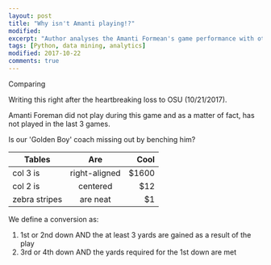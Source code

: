 ```yaml
---
layout: post
title: "Why isn't Amanti playing!?"
modified:
excerpt: "Author analyses the Amanti Formean's game performance with other WR in the team"
tags: [Python, data mining, analytics]
modified: 2017-10-22
comments: true
---
```


Comparing

Writing this right after the heartbreaking loss to OSU (10/21/2017). 

Amanti Foreman did not play during this game and as a matter of fact, has not played in the last 3 games. 

Is our 'Golden Boy' coach missing out by benching him?


| Tables        | Are           | Cool  |
| ------------- |:-------------:| -----:|
| col 3 is      | right-aligned | $1600 |
| col 2 is      | centered      |   $12 |
| zebra stripes | are neat      |    $1 | 





We define a conversion as:

1. 1st or 2nd down AND the at least 3 yards are gained as a result of the play
2. 3rd or 4th down AND the yards required for the 1st down are met


